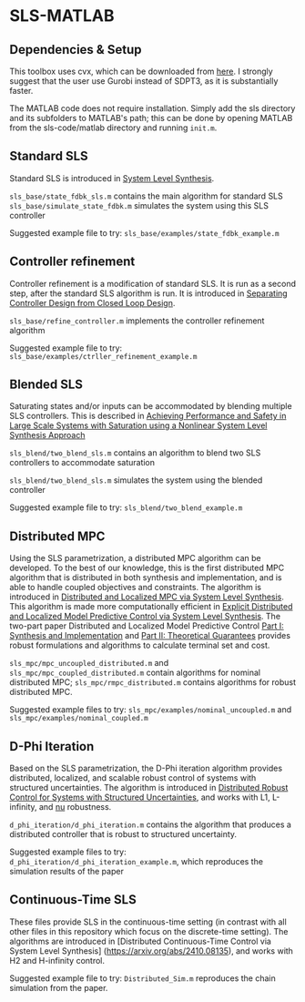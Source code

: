 # SLS-MATLAB

## Dependencies & Setup
This toolbox uses cvx, which can be downloaded from [here](http://cvxr.com/cvx/download/). I strongly suggest that the user use Gurobi instead of SDPT3, as it is substantially faster.

The MATLAB code does not require installation. Simply add the sls directory and its subfolders to MATLAB's path; this can be done by opening MATLAB from the sls-code/matlab directory and running `init.m`.


## Standard SLS
Standard SLS is introduced in [System Level Synthesis](https://arxiv.org/abs/1904.01634).

`sls_base/state_fdbk_sls.m` contains the main algorithm for standard SLS
`sls_base/simulate_state_fdbk.m` simulates the system using this SLS controller

Suggested example file to try: `sls_base/examples/state_fdbk_example.m`


## Controller refinement
Controller refinement is a modification of standard SLS. It is run as a second step, after the standard SLS algorithm is run. It is introduced in [Separating Controller Design from Closed Loop Design](https://arxiv.org/abs/2006.05040). 

`sls_base/refine_controller.m` implements the controller refinement algorithm

Suggested example file to try: `sls_base/examples/ctrller_refinement_example.m`


## Blended SLS
Saturating states and/or inputs can be accommodated by blending multiple SLS controllers. This is described in [Achieving Performance and Safety in Large Scale Systems with Saturation using a Nonlinear System Level Synthesis Approach](https://arxiv.org/abs/2006.12766)

`sls_blend/two_blend_sls.m` contains an algorithm to blend two SLS controllers to accommodate saturation

`sls_blend/two_blend_sls.m` simulates the system using the blended controller

Suggested example file to try: `sls_blend/two_blend_example.m`


## Distributed MPC
Using the SLS parametrization, a distributed MPC algorithm can be developed. To the best of our knowledge, this is the first distributed MPC algorithm that is distributed in both synthesis and implementation, and is able to handle coupled objectives and constraints. The algorithm is introduced in [Distributed and Localized MPC via System Level Synthesis](https://arxiv.org/abs/1909.10074). This algorithm is made more computationally efficient in [Explicit Distributed and Localized Model Predictive Control via System Level Synthesis](https://arxiv.org/abs/2005.13807). The two-part paper Distributed and Localized Model Predictive Control [Part I: Synthesis and Implementation](https://arxiv.org/abs/2110.07010) and [Part II: Theoretical Guarantees](https://arxiv.org/abs/2203.00780) provides robust formulations and algorithms to calculate terminal set and cost.

`sls_mpc/mpc_uncoupled_distributed.m` and `sls_mpc/mpc_coupled_distributed.m` contain algorithms for nominal distributed MPC; `sls_mpc/rmpc_distributed.m` contains algorithms for robust distributed MPC.

Suggested example files to try: `sls_mpc/examples/nominal_uncoupled.m` and `sls_mpc/examples/nominal_coupled.m`


## D-Phi Iteration
Based on the SLS parametrization, the D-Phi iteration algorithm provides distributed, localized, and scalable robust control of systems with structured uncertainties. The algorithm is introduced in [Distributed Robust Control for Systems with Structured Uncertainties](https://arxiv.org/abs/2204.02493), and works with L1, L-infinity, and [nu](https://arxiv.org/abs/2204.05359) robustness.

`d_phi_iteration/d_phi_iteration.m` contains the algorithm that produces a distributed controller that is robust to structured uncertainty.

Suggested example files to try: `d_phi_iteration/d_phi_iteration_example.m`, which reproduces the simulation results of the paper


## Continuous-Time SLS
These files provide SLS in the continuous-time setting (in contrast with all other files in this repository which focus on the discrete-time setting). The algorithms are introduced in [Distributed Continuous-Time Control via System Level Synthesis] (https://arxiv.org/abs/2410.08135), and works with H2 and H-infinity control.

Suggested example file to try: `Distributed_Sim.m` reproduces the chain simulation from the paper.